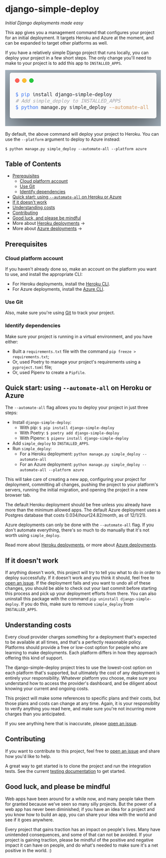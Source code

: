 django-simple-deploy
===

*Initial Django deployments made easy*

This app gives you a management command that configures your project for an initial deployment. It targets Heroku and Azure at the moment, and can be expanded to target other platforms as well.

If you have a relatively simple Django project that runs locally, you can deploy your project in a few short steps. The only change you'll need to make to your project is to add this app to `INSTALLED_APPS`.

![Simplest example of how to use django-simple-deploy](assets/simplest_example.png)

By default, the above command will deploy your project to Heroku. You can use the `--platform` argument to deploy to Azure instead:

```
$ python manage.py simple_deploy --automate-all --platform azure
```

Table of Contents
---

- [Prerequisites](#prerequisites)
    - [Cloud platform account](#cloud-platform-account)
    - [Use Git](#use-git)
    - [Identify dependencies](#identify-dependencies)
- [Quick start: using `--automate-all` on Heroku or Azure](#quick-start-using---automate-all-on-heroku-or-azure)
- [If it doesn't work](#if-it-doesnt-work)
- [Understanding costs](#understanding-costs)
- [Contributing](#contributing)
- [Good luck, and please be mindful](#good-luck-and-please-be-mindful)
- More about [Heroku deployments](docs/heroku_deployments.md) ->
- More about [Azure deployments](docs/azure_deployments.md) ->

Prerequisites
---

### Cloud platform account

If you haven't already done so, make an account on the platform you want to use, and install the appropriate CLI:

- For Heroku deployments, install the [Heroku CLI](https://devcenter.heroku.com/articles/heroku-cli).
- For Azure deployments, install the [Azure CLI](https://docs.microsoft.com/en-us/cli/azure/install-azure-cli).

### Use Git

Also, make sure you're using [Git](https://git-scm.com) to track your project.

### Identify dependencies

Make sure your project is running in a virtual environment, and you have either:

- Built a `requirements.txt` file with the command `pip freeze > requirements.txt`;
- Or, used Poetry to manage your project's requirements using a `pyproject.toml` file;
- Or, used Pipenv to create a `Pipfile`.

Quick start: using `--automate-all` on Heroku or Azure
---

The `--automate-all` flag allows you to deploy your project in just three steps:
- Install `django-simple-deploy`:
    - With pip: `$ pip install django-simple-deploy`
    - With Poetry: `$ poetry add django-simple-deploy`
    - With Pipenv: `$ pipenv install django-simple-deploy`
- Add `simple_deploy` to `INSTALLED_APPS`.
- Run `simple_deploy`:
    - For a Heroku deployment: `python manage.py simple_deploy --automate-all`
    - For an Azure deployment: `python manage.py simple_deploy --automate-all --platform azure`

This will take care of creating a new app, configuring your project for deployment, committing all changes, pushing the project to your platform's servers, running the initial migration, and opening the project in a new browser tab.

The default Heroku deployment should be free unless you already have more than the minimum allowed apps. The default Azure deployment uses a Postgres database that costs $0.034/hour ($24.82/month, as of 12/1/21).

Azure deployments can only be done with the `--automate-all` flag. If you don't automate everything, there's so much to do manually that it's not worth using `simple_deploy`.

Read more about [Heroku deployments](docs/heroku_deployments.md), or more about [Azure deployments]().

If it doesn't work
----

If anything doesn't work, this project will try to tell you what to do in order to deploy successfully. If it doesn't work and you think it should, feel free to [open an issue](https://github.com/ehmatthes/django-simple-deploy/issues). If the deployment fails and you want to undo all of these changes, you should be able to check out your last commit before starting this process and pick up your deployment efforts from there. You can also uninstall this package with the command `pip uninstall django-simple-deploy`. If you do this, make sure to remove `simple_deploy` from `INSTALLED_APPS`.

Understanding costs
---

Every cloud provider charges something for a deployment that's expected to be available at all times, and that's a perfectly reasonable policy. Platforms should provide a free or low-cost option for people who are learning to make deployments. Each platform differs in how they approach offering this kind of support.

The django-simple-deploy project tries to use the lowest-cost option on each platform that's supported, but ultimately the cost of any deployment is entirely your responsibility. Whatever platform you choose, make sure you understand how to access the provider's dashboard, and be diligent about knowing your current and ongoing costs.

This project will make some references to specific plans and their costs, but those plans and costs can change at any time. Again, it is your responsiblity to verify anything you read here, and make sure you're not incurring more charges than you anticipated.

If you see anything here that is inaccurate, please [open an issue](https://github.com/ehmatthes/django-simple-deploy/issues).

Contributing
---

If you want to contribute to this project, feel free to [open an issue](https://github.com/ehmatthes/django-simple-deploy/issues) and share how you'd like to help.

A great way to get started is to clone the project and run the integration tests. See the current [testing documentation](integration_tests/README.md) to get started.

Good luck, and please be mindful
---

Web apps have been around for a while now, and many people take them for granted because we've seen so many silly projects. But the power of a web app has never been diminished; if you have an idea for a project and you know how to build an app, you can share your idea with the world and see if it goes anywhere.

Every project that gains traction has an impact on people's lives. Many have unintended consequences, and some of that can not be avoided. If your project is gaining traction, please be mindful of the positive and negative impact it can have on people, and do what's needed to make sure it's a net positive in the world. :)
